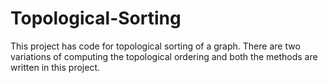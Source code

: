 # Topological-Sorting
This project has code for topological sorting of a graph. There are two variations of computing the topological ordering and both the methods are written in this project.
